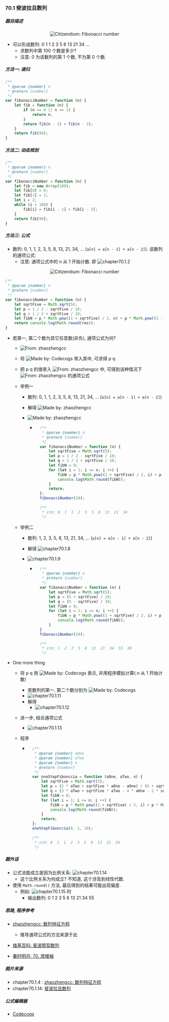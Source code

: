 ### 70.1 斐波拉且数列

##### 题目描述

<div align = center>
    <img src = "https://github.com/sctang0/LeetCode-Private/blob/master/images/chapter70.1.1.png" alt = "Citizendium: Fibonacci number">
</div>


* 可以形成数列: 0  1  1  2  3  5  8  13  21  34  ...
    * 求数列中第 100 个数是多少?
    * 注意: 0 为该数列的第 1 个数, 不为第 0 个数.


##### 方法一: 递归

```javascript
/**
 * @param {number} n
 * @return {number}
 */
var fibonacciNumber = function (n) {
    let fib = function (n) {
        if (n == 0 || n == 1) {
            return n;
        }
        return fib(n - 1) + fib(n - 2);
    }
    return fib(99);
}
```



##### 方法二: 动态规划

```javascript
/**
 * @param {number} n
 * @return {number}
 */
var fibonacciNumber = function (n) {
    let fib = new Array(100);
    let fib[0] = 0;
    let fib[1] = 1;
    let i = 2;
    while (i < 100) {
        fib[i] = fib[i - 1] + fib[i - 2];
    }
    return fib[99];
}
```



##### 方法三: 公式

* 数列: 0, 1, 1, 2, 3, 5, 8, 13, 21, 34, ... (`a[n] = a[n - 1] + a[n - 2]`). 该数列的通项公式:
    * 注意: 通项公式中的 n 从 1 开始计数. 即 ![chapter70.1.2](https://github.com/sctang0/LeetCode-Private/blob/master/images/chapter70.1.2.png)

<div align = center>
    <img src = "https://github.com/sctang0/LeetCode-Private/blob/master/images/chapter70.1.3.png" alt = "Citizendium: Fibonacci number">
</div>




```javascript
/**
 * @param {number} n
 * @return {number}
 */
var fibonacciNumber = function (n) {
    let sqrtFive = Math.sqrt(5);
    let p = 1 / 2 - sqrtFive / 10;
    let q = 1 / 2 + sqrtFive / 10;
    let fibN = p * Math.pow((1 + sqrtFive) / 2, n) + p * Math.pow((1 - sqrtFive) / 2, n);
    return console.log(Math.round(res));
}
```

* 若第一, 第二个数为其它任意数(非负), 通项公式为何?

    * ![From: zhaozhengcc](https://github.com/sctang0/LeetCode-Private/blob/master/images/chapter70.1.4.png)
      
    * 将 ![Made by: Codecogs](https://github.com/sctang0/LeetCode-Private/blob/master/images/chapter70.1.5.png) 带入其中, 可求得 p q

    * 把 p q 的值带入 ![From: zhaozhengcc](https://github.com/sctang0/LeetCode-Private/blob/master/images/chapter70.1.6.png) 中, 可得到该种情况下 ![From: zhaozhengcc](https://github.com/sctang0/LeetCode-Private/blob/master/images/chapter70.1.6.png) 的通项公式

    * 举例一

        * 数列: 0, 1, 1, 2, 3, 5, 8, 13, 21, 34, ... (`a[n] = a[n - 1] + a[n - 2]`)

        * 解得 ![Made by: zhaozhengcc](https://github.com/sctang0/LeetCode-Private/blob/master/images/chapter70.1.7.png)

        * ![Made by: zhaozhengcc](https://github.com/sctang0/LeetCode-Private/blob/master/images/chapter70.1.8.png)

            * ```javascript
                /**
                 * @param {number} n
                 * @return {number}
                 */
                var fibonacciNumber = function (n) {
                    let sqrtFive = Math.sqrt(5);
                    let p = 1 / 2 - sqrtFive / 10;
                    let q = 1 / 2 + sqrtFive / 10;
                    let fibN = 0;
                    for (let i = 1; i <= n; i ++) {
                        fibN = p * Math.pow((1 + sqrtFive) / 2, i) + p * Math.pow((1 - sqrtFive) / 2, i);
                        console.log(Math.round(fibN));
                    }
                    return;
                };
                fibonacciNumber(10);
                
                /**
                 * std: 0  1  1  2  3  5  8  13  21  34
                 */
                ```

    * 举例二

        * 数列: 1, 2, 3, 5, 8, 13, 21, 34, ... (`a[n] = a[n - 1] + a[n - 2]`)
        
        * 解得 ![chapter70.1.8](https://github.com/sctang0/LeetCode-Private/blob/master/images/chapter70.1.9.png)
        
        * ![chapter70.1.9](https://github.com/sctang0/LeetCode-Private/blob/master/images/chapter70.1.10.png)
        
            * ```javascript
                /**
                 * @param {number} n
                 * @return {number}
                 */
                var fibonacciNumber = function (n) {
                    let sqrtFive = Math.sqrt(5);
                    let p = (5 + sqrtFive) / 10;
                    let q = (5 - sqrtFive) / 10;
                    let fibN = 0;
                    for (let i = 1; i <= n; i ++) {
                        fibN = p * Math.pow((1 + sqrtFive) / 2, i) + p * Math.pow((1 - sqrtFive) / 2, i);
                        console.log(Math.round(fibN));
                    }
                }
                fibonacciNumber(10);
                
                /**
                 * std: 1  2  3  5  8  13  21  34  55  89
                 */
                ```

* One more thing

    * 将 p q 用 ![Made by: Codecogs](https://github.com/sctang0/LeetCode-Private/blob/master/images/chapter70.1.5.png) 表示, 并用程序模拟计算( n 从 1 开始计数)

        * 若数列的第一, 第二个数分别为 ![Made by: Codecogs](https://github.com/sctang0/LeetCode-Private/blob/master/images/chapter70.1.5.png)
        * ![chapter70.1.11](https://github.com/sctang0/LeetCode-Private/blob/master/images/chapter70.1.11.png)
        * 解得
            * ![chapter70.1.12](https://github.com/sctang0/LeetCode-Private/blob/master/images/chapter70.1.12.png)

    * 进一步, 结合通项公式

        * ![chapter70.1.13](https://github.com/sctang0/LeetCode-Private/blob/master/images/chapter70.1.13.png)

    * 程序

        * ```javascript
            /**
             * @param {number} aOne
             * @param {number} aTwo
             * @param {number} n
             * @return {number}
             */
            var oneStepFibonccia = function (aOne, aTwo, n) {
                let sqrtFive = Math.sqrt(5);
                let p = (2 * aTwo + sqrtFive * aOne - aOne) / (5 + sqrtFive);
                let q = (3 * aTwo + sqrtFive * aTwo - 4 * aOne - 2 * sqrtFive * aOne) / (5 + sqrtFive);
                let fibN = 0;
                for (let i = 1; i <= n; i ++) {
                    fibN = p * Math.pow((1 + sqrtFive) / 2, i) + p * Math.pow((1 - sqrtFive) / 2, i);
                    console.log(Math.round(fibN));
                }
                return;
            };
            oneStepFibonccia(0, 1, 10);
            
            /**
             * std: 0  1  1  2  3  5  8  13  21  34
             */
            ```



##### 题外话

* 公式法能成立是因为比例关系: ![chapter70.1.14](https://github.com/sctang0/LeetCode-Private/blob/master/images/chapter70.1.14.png)
    * 这个比例关系为何成立? 不知道, 这个涉及到线性代数.
* 使用 `Math.round()` 方法, 最后得到的结果可能出现偏差.
    * 例如: ![chapter70.1.15](https://github.com/sctang0/LeetCode-Private/blob/master/images/chapter70.1.15.png) 时
        * 输出数列: 0  1  2  3  5  8  13  21  34  55



##### 思路, 程序参考

* [zhaozhengcc: 数列特征方程](https://blog.csdn.net/bigtiao097/article/details/77113874)
    * 推导通项公式的方法来源于此

* [维基百科: 斐波那契数列](https://zh.wikipedia.org/wiki/%E6%96%90%E6%B3%A2%E9%82%A3%E5%A5%91%E6%95%B0%E5%88%97)

* [秦时明月: 70. 爬楼梯](https://leetcode-cn.com/problems/climbing-stairs/solution/70-pa-lou-ti-by-alexer-660/)

##### 图片来源

* chapter70.1.4 : [zhaozhengcc: 数列特征方程](https://blog.csdn.net/bigtiao097/article/details/77113874)
* chapter70.1.14: [斐波拉且数列](https://zh.wikipedia.org/wiki/%E6%96%90%E6%B3%A2%E9%82%A3%E5%A5%91%E6%95%B0%E5%88%97)

##### 公式编辑器

* [Codecogs](https://www.codecogs.com/latex/eqneditor.php?lang=zh-cn)